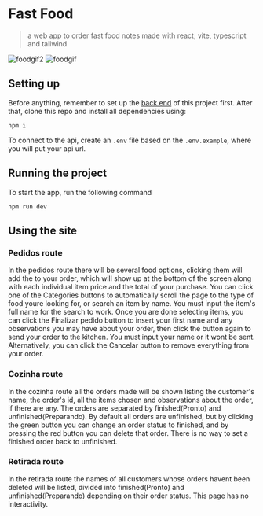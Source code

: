 # Fast Food

> a web app to order fast food notes made with react, vite, typescript and tailwind

![foodgif2](https://github.com/duanzin/fast_food-front/assets/115566934/531831c8-518c-43f0-bffb-a6272791e4d8)
![foodgif](https://github.com/duanzin/fast_food-front/assets/115566934/07f59c1c-6f9e-4bb8-b19f-bc3baf67d019)


## Setting up

Before anything, remember to set up the [back end](https://github.com/duanzin/fast_food-api) of this project first. After that, clone this repo and install all dependencies using:
```
npm i
```
To connect to the api, create an `.env` file based on the `.env.example`, where you will put your api url.

## Running the project

To start the app, run the following command

```
npm run dev
```

## Using the site
### Pedidos route

In the pedidos route there will be several food options, clicking them will add the to your order, which will show up at the bottom of the screen along with each individual item price and the total of your purchase.
You can click one of the Categories buttons to automatically scroll the page to the type of food youre looking for, or search an item by name. You must input the item's full name for the search to work.
Once you are done selecting items, you can click the Finalizar pedido button to insert your first name and any observations you may have about your order, then click the button again to send your order to the kitchen. You must input your name or it wont be sent. Alternatively, you can click the Cancelar button to remove everything from your order.

### Cozinha route

In the cozinha route all the orders made will be shown listing the customer's name, the order's id, all the items chosen and observations about the order, if there are any.
The orders are separated by finished(Pronto) and unfinished(Preparando). By default all orders are unfinished, but by clicking the green button you can change an order status to finished, and by pressing the red button you can delete that order. There is no way to set a finished order back to unfinished.

### Retirada route

In the retirada route the names of all customers whose orders havent been deleted will be listed, divided into finished(Pronto) and unfinished(Preparando) depending on their order status.
This page has no interactivity.
